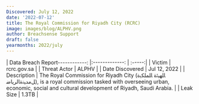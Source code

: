 ```yaml
---
Discovered: July 12, 2022
date: '2022-07-12'
title: The Royal Commission for Riyadh City (RCRC)
image: images/blog/ALPHV.png
author: Breachsense Support
draft: false
yearmonths: 2022/july
---
```


| Data Breach Report------------:     |:-------------:    | :-----:|
| Victim      | rcrc.gov.sa      | 
| Threat Actor      | ALPHV      | 
| Date Discovered      | Jul 12, 2022      | 
| Description      | The Royal Commission for Riyadh City (ﺎﻠﻬﻴﺋﺓ ﺎﻠﻤﻠﻜﻳﺓ ﻞﻣﺪﻴﻧﺓﺎﻟﺮﻳﺎﺿ), is a royal commission tasked with overseeing urban, economic, social and cultural development of Riyadh, Saudi Arabia.      | 
| Leak Size      | 1.3TB      | 

